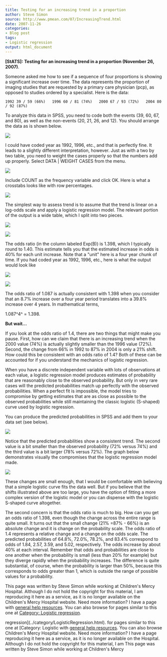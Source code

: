 ```yaml
---
title: Testing for an increasing trend in a proportion
author: Steve Simon
source: http://www.pmean.com/07/IncreasingTrend.html
date: 2007-11-26
categories:
- Blog post
tags:
- Logistic regression
output: html_document
---
```

**[StATS]:** **Testing for an increasing trend in a
proportion (November 26, 2007)**.

Someone asked me how to see if a sequence of four proportions is showing
a significant increase over time. The data represents the proportion of
imaging studies that are requested by a primary care physician (pcp), as
opposed to studies ordered by a specialist. Here is the data:

`1992 39 / 59 (66%)   1996 60 / 81 (74%)   2000 67 / 93 (72%)   2004 80 / 92 (87%)`

To analyze this data in SPSS, you need to code both the events (39, 60,
67, and 80), as well as the non-events (20, 21, 26, and 12). You should
arrange the data as is shown below.

![](http://www.pmean.com/images/images/07/IncreasingTrend01.gif)

I could have coded year as 1992, 1996, etc., and that is perfectly fine.
It leads to a slightly different interpretation, however. Just as with a
two by two table, you need to weight the cases properly so that the
numbers add up properly. Select DATA | WEIGHT CASES from the menu.

![](http://www.pmean.com/images/images/07/IncreasingTrend02.gif)

Include COUNT as the frequency variable and click OK. Here is what a
crosstabs looks like with row percentages.

![](http://www.pmean.com/images/images/07/IncreasingTrend03.gif)

The simplest way to assess trend is to assume that the trend is linear
on a log-odds scale and apply a logistic regression model. The relevant
portion of the output is a wide table, which I split into two pieces.

![](http://www.pmean.com/images/images/07/IncreasingTrend04.gif)

![](http://www.pmean.com/images/images/07/IncreasingTrend05.gif)

The odds ratio (in the column labeled Exp(B)) is 1.398, which I
typically round to 1.40. This estimate tells you that the estimated
increase in odds is 40% for each unit increase. Note that a "unit"
here is a four year chunk of time. If you had coded year as 1992, 1996,
etc., here is what the output would look like

![](http://www.pmean.com/images/images/07/IncreasingTrend06.gif)

![](http://www.pmean.com/images/images/07/IncreasingTrend07.gif)

The odds ratio of 1.087 is actually consistent with 1.398 when you
consider that an 8.7% increase over a four year period translates into a
39.8% increase over 4 years. In mathematical terms,

1.087^4^ = 1.398.

**But wait...**

If you look at the odds ratio of 1.4, there are two things that might
make you pause. First, how can we claim that there is an increasing
trend when the 2000 value (74%) is actually slightly smaller than the
1996 value (72%). Second, the change from 66% in 1992 to 87% in 2004 is
only a 21% shift. How could this be consistent with an odds ratio of
1.4?   Both of these can be accounted for if you understand the mechanics
of logistic regression.

When you have a discrete independent variable with lots of observations
at each value, a logistic regression model produces estimates of
probability that are reasonably close to the observed probability. But
only in very rare cases will the predicted probabilities match up
perfectly with the observed probabilities. When a perfect fit is
impossible, the model tries to compromise by getting estimates that are
as close as possible to the observed probabilities while still
maintaining the classic logistic (S-shaped) curve used by logistic
regression.

You can produce the predicted probabilities in SPSS and add them to your
data set (see below).

![](http://www.pmean.com/images/images/07/IncreasingTrend08.gif)

Notice that the predicted probabilities show a consistent trend. The
second value is a bit smaller than the observed probability (72% versus
74%) and the third value is a bit larger (78% versus 72%). The graph
below demonstrates visually the compromises that the logistic regression
model made.

![](http://www.pmean.com/images/images/07/IncreasingTrend09.gif)

These changes are small enough, that I would be comfortable with
believing that a simple logistic curve fits the data well. But if you
believe that the shifts illustrated above are too large, you have the
option of fitting a more complex version of the logistic model or you
can dispense with the logistic S-shaped curve altogether.

The second concern is that the odds ratio is much to big. How can you
get an odds ratio of 1.398, even though the change across the entire
range is quite small. It turns out that the small change (21% =87% -
66%) is an absolute change and it is change on the probability scale.
The odds ratio of 1.4 represents a relative change and a change on the
odds scale. The predicted probabilities of 64.8%, 72.0%, 78.2%, and
83.4% correspond to odds of 1.84, 2.57, 3.59, and 5.02, respectively.
The odds increase by about 40% at each interval. Remember that odds and
probabilities are close to one another when the probability is small
(less than 20% for example) but they diverge rapidly when the
probability increases. The difference is quite substantial, of course,
when the probability is larger than 50%, because this corresponds to
odds greater than 1, which is outside the range of possible values for a
probability.

This page was written by Steve Simon while working at Children's Mercy
Hospital. Although I do not hold the copyright for this material, I am
reproducing it here as a service, as it is no longer available on the
Children's Mercy Hospital website. Need more information? I have a page
with [general help resources](../GeneralHelp.html). You can also browse
for pages similar to this one at [Category: Logistic
regression](../category/LogisticRegression.html).
<!---More--->
regression](../category/LogisticRegression.html).
for pages similar to this one at [Category: Logistic
with [general help resources](../GeneralHelp.html). You can also browse
Children's Mercy Hospital website. Need more information? I have a page
reproducing it here as a service, as it is no longer available on the
Hospital. Although I do not hold the copyright for this material, I am
This page was written by Steve Simon while working at Children's Mercy

<!---Do not use
**[StATS]:** **Testing for an increasing trend in a
This page was written by Steve Simon while working at Children's Mercy
Hospital. Although I do not hold the copyright for this material, I am
reproducing it here as a service, as it is no longer available on the
Children's Mercy Hospital website. Need more information? I have a page
with [general help resources](../GeneralHelp.html). You can also browse
for pages similar to this one at [Category: Logistic
regression](../category/LogisticRegression.html).
--->

